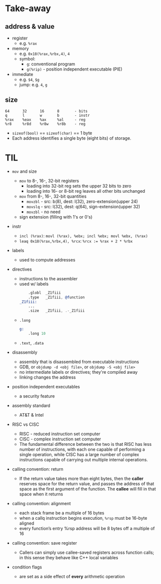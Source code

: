 Take-away
=========
## address & value
* register
    - e.g. `%rax`
* memory
    - e.g. `0x18(%rax,%rbx,4)`, `4`
    - symbol: 
        - `g`: conventional program
        - `g(%rip)` - position independent executable (PIE)
* immediate 
    - e.g. `$4`, `$g`
    - jump: e.g. `4`, `g`

## size
```
64      32      16      8       - bits
q       l       w       b       - instr
%rax    %eax    %ax     %al     - reg
%r8     %r8d    %r8w    %r8b    - reg
```
* `sizeof(bool)` == `sizeof(char)` == 1 byte
* Each address identifies a single byte (eight bits) of storage.


TIL
===
* `mov` and size
    * `mov` to 8-, 16-, 32-bit registers
        * loading into 32-bit reg sets the upper 32 bits to zero
        * loading into 16- or 8-bit reg leaves all other bits unchanged
    * `mov` from 8-, 16-, 32-bit quantities
        * `movzbl` - src: b(8), dest: l(32), zero-extension(upper 24)
        * `movslq` - src: l(32), dest: q(64), sign-extension(upper 32)
        * `movzbl` - no need
    * sign extension (filling with 1's or 0's)
* instr
    * `incl (%rax)`: `movl (%rax), %ebx; incl %ebx; movl %ebx, (%rax)`
    * `leaq 0x18(%rax,%rbx,4), %rcx`: `%rcx := %rax + 2 * %rbx`
* labels
    * used to compute addresses
* directives
    * instructions to the assembler
    * used w/ labels
        ```asm
            .globl  _Z1fiii
            .type   _Z1fiii, @function
        _Z1fiii:
            ...
            .size   _Z1fiii, .-_Z1fiii
        ```
    * `.long`
        ```asm
        g:
            .long 10
        ```
    * `.text`, `.data`

* disassembly 
    * assembly that is disassembled from executable instructions
    * GDB, or `objdump -d <obj file>`, or `objdump -S <obj file>`
    * no intermediate labels or directives; they're compiled away
    * linking changes the address
* position independent executables
    * a security feature
* assembly standard
    * AT&T & Intel 
* RISC vs CISC
    * RISC - reduced instruction set computer
    * CISC - complex instruction set computer
    * The fundamental difference between the two is that RISC has less number of
    instructions, with each one capable of performing a single operation, while
    CISC has a large number of complex instructions capable of carrying out
    multiple internal operations.

* calling convention: return
    * If the return value takes more than eight bytes, then the **caller** 
    reserves space for the return value, and passes the address of that space as 
    the first argument of the function. The **callee** will fill in that space 
    when it returns
* calling convention: alignment
    * each stack frame be a multiple of 16 bytes
    * when a callq instruction begins execution, `%rsp` must be 16-byte aligned
    * every function’s entry %rsp address will be 8 bytes off a multiple of 16
* calling convention: save register
    * Callers can simply use callee-saved registers across function calls; in 
    this sense they behave like C++ local variables
* condition flags 
    * are set as a side effect of **every** arithmetic operation
